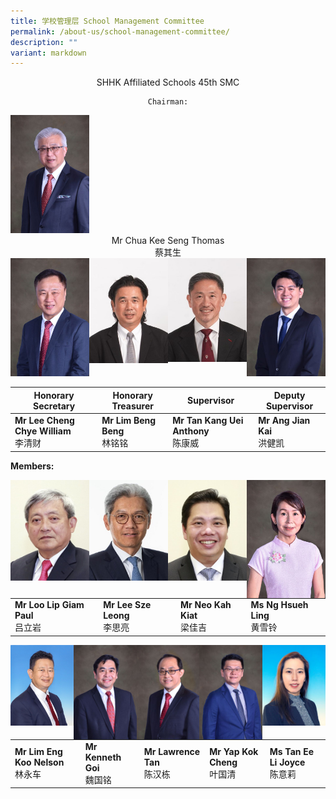 ```yaml
---
title: 学校管理层 School Management Committee
permalink: /about-us/school-management-committee/
description: ""
variant: markdown
---
```

<center>
	
SHHK Affiliated Schools 45th SMC
	
	Chairman:
	
</center>

<img src="/images/1_Mr_Chua_Kee_Seng_Thomas.jpg" style="width:25%">
		 
<center>
Mr Chua Kee Seng Thomas 
<br>蔡其生
</center>

<img src="/images/2_Mr_Lee_Cheng_Chye_William.jpg" style="width:25%;float:left">
<img src="/images/3_Mr_Lim_Beng_Beng.jpg" style="width:25%;float:left">
<img src="/images/4_Mr_Tan_Kang_Uei_Anthony.jpg" style="width:25%;float:left">
<img src="/images/5_Mr_Ang_Jian_Kai.jpg" style="width:25%">


| Honorary Secretary | Honorary Treasurer | Supervisor | Deputy Supervisor|
| -------- | -------- | -------- |-------- |
| **Mr Lee Cheng Chye William**<br>李清财    | **Mr Lim Beng Beng**<br>林铭铭   | **Mr Tan Kang Uei Anthony**<br>陈康威     | **Mr Ang Jian Kai**<br>洪健凯

**Members:**

<img src="/images/6_Mr_Loo_Lip_Giam_Paul.jpg" style="width:25%;float:left">
<img src="/images/7_Mr_Lee_Sze_Leong.jpg" style="width:25%;float:left">
<img src="/images/8_Mr_Neo_Kah_Kiat.jpg" style="width:25%;float:left">
<img src="/images/9_Ms_Ng_Hsueh_Ling.jpg" style="width:25%;float:left">

|  | |  | |
| -------- | -------- | -------- |-------- |
| **Mr Loo Lip Giam Paul**<br>吕立岩 |  **Mr Lee Sze Leong**<br>李思亮     |  **Mr Neo Kah Kiat**<br>梁佳吉    |**Ms Ng Hsueh Ling**<br>黄雪铃   |

<img src="/images/10%20Lim%20Eng%20Koo%20Nelson.jpeg" style="width:20%;float:left">
<img src="/images/11_Mr_Goi_Kok_Ming_Kenneth.jpg" style="width:20%;float:left">
<img src="/images/12_Mr_Tan_Han_Tong_Lawrence.jpg" style="width:20%;float:left">
<img src="/images/13_Mr_Yap_Kok_Cheng.jpg" style="width:20%;float:left">
<img src="/images/14_Ms_Tan_Ee_Li_Joyce.jpg" style="width:20%;float:left">
	
|  | |  | | |
| -------- | -------- | -------- |-------- |-------- |
| **Mr Lim Eng Koo Nelson**<br>林永车 |  **Mr Kenneth Goi**<br>魏国铭     |  **Mr Lawrence Tan**<br>陈汉栋    |**Mr Yap Kok Cheng**<br>叶国清   |**Ms Tan Ee Li Joyce**<br>陈意莉   |
